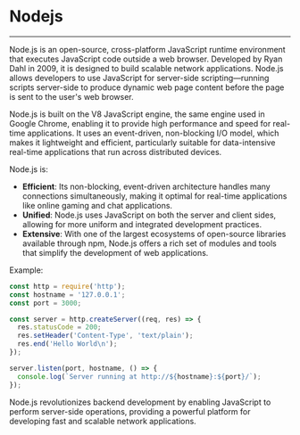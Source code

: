 # Nodejs

---

Node.js is an open-source, cross-platform JavaScript runtime environment that executes JavaScript code outside a web browser. Developed by Ryan Dahl in 2009, it is designed to build scalable network applications. Node.js allows developers to use JavaScript for server-side scripting—running scripts server-side to produce dynamic web page content before the page is sent to the user's web browser.

Node.js is built on the V8 JavaScript engine, the same engine used in Google Chrome, enabling it to provide high performance and speed for real-time applications. It uses an event-driven, non-blocking I/O model, which makes it lightweight and efficient, particularly suitable for data-intensive real-time applications that run across distributed devices.

Node.js is:

- **Efficient**: Its non-blocking, event-driven architecture handles many connections simultaneously, making it optimal for real-time applications like online gaming and chat applications.
- **Unified**: Node.js uses JavaScript on both the server and client sides, allowing for more uniform and integrated development practices.
- **Extensive**: With one of the largest ecosystems of open-source libraries available through npm, Node.js offers a rich set of modules and tools that simplify the development of web applications.

Example:
```javascript
const http = require('http');
const hostname = '127.0.0.1';
const port = 3000;

const server = http.createServer((req, res) => {
  res.statusCode = 200;
  res.setHeader('Content-Type', 'text/plain');
  res.end('Hello World\n');
});

server.listen(port, hostname, () => {
  console.log(`Server running at http://${hostname}:${port}/`);
});
```

Node.js revolutionizes backend development by enabling JavaScript to perform server-side operations, providing a powerful platform for developing fast and scalable network applications.